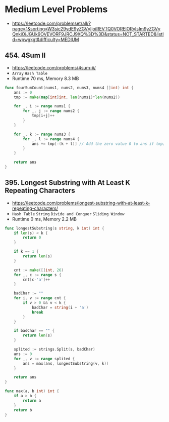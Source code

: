 # Medium Level Problems

- https://leetcode.com/problemset/all/?page=1&sorting=W3sic29ydE9yZGVyIjoiREVTQ0VORElORyIsIm9yZGVyQnkiOiJGUk9OVEVORF9JRCJ9XQ%3D%3D&status=NOT_STARTED&listId=wpwgkgt&difficulty=MEDIUM

## 454. 4Sum II

- https://leetcode.com/problems/4sum-ii/
- `Array` `Hash Table`
- Runtime 70 ms, Memory 8.3 MB

```go
func fourSumCount(nums1, nums2, nums3, nums4 []int) int {
	ans := 0
	tmp := make(map[int]int, len(nums1)*len(nums2))

	for _, i := range nums1 {
		for _, j := range nums2 {
			tmp[i+j]++
		}
	}

	for _, k := range nums3 {
		for _, l := range nums4 {
			ans += tmp[-(k + l)] // Add the zero value 0 to ans if tmp[-(k + l)] does NOT exist
		}
	}

	return ans
}
```


## 395. Longest Substring with At Least K Repeating Characters

- https://leetcode.com/problems/longest-substring-with-at-least-k-repeating-characters/
- `Hash Table` `String` `Divide and Conquer` `Sliding Window`
- Runtime 0 ms, Memory 2.2 MB

```go
func longestSubstring(s string, k int) int {
	if len(s) < k {
		return 0
	}

	if k == 1 {
		return len(s)
	}

	cnt := make([]int, 26)
	for _, c := range s {
		cnt[c-'a']++
	}

	badChar := ""
	for i, v := range cnt {
		if v > 0 && v < k {
			badChar = string(i + 'a')
			break
		}
	}

	if badChar == "" {
		return len(s)
	}

	splited := strings.Split(s, badChar)
	ans := 0
	for _, v := range splited {
		ans = max(ans, longestSubstring(v, k))
	}

	return ans
}

func max(a, b int) int {
	if a > b {
		return a
	}
	return b
}
```
